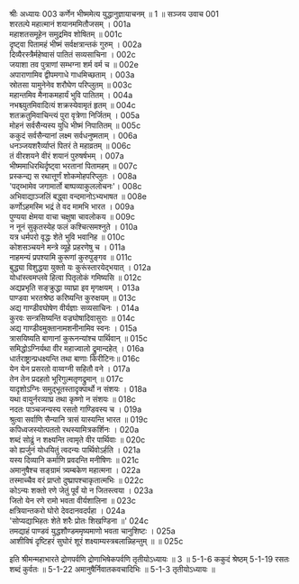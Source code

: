 श्रीः
अध्यायः 003
कर्णेन भीष्ममेत्य युद्धानुज्ञायाचनम् ॥ 1 ॥
सञ्जय उवाच 	001  
शरतल्पे महात्मानं शयानममितौजसम् ।	001a  
महाशतसमूहेन समुद्रमिव शोषितम् ॥	001c  
दृष्ट्वा पितामहं भीष्मं सर्वक्षत्रान्तकं गुरुम् ।	002a  
दिव्यैरस्त्रैर्महेष्वासं पातितं सव्यसाचिना ।	002c  
जयाशा तव पुत्राणां सम्भग्ना शर्म वर्म च ॥	002e  
अपाराणामिव द्वीपमगाधे गाधमिच्छताम् ।	003a  
स्रोतसा यामुनेनेव शरौघेण परिप्लुतम् ॥	003c  
महान्तमिव मैनाकमहार्यं भुवि पातितम् ।	004a  
नभश्च्युतमिवादित्यं शक्रस्येवामृतं हृतम् ॥	004c  
शतक्रतुमिवाचिन्त्यं पुरा वृत्रेणा निर्जितम् ।	005a  
मोहनं सर्वसैन्यस्य युधि भीष्मं निपातितम् ॥	005c  
ककुदं सर्वसैन्यानां लक्ष्म सर्वधनुष्मताम् ।	006a  
धनञ्जयशरैर्व्याप्तं पितरं ते महाव्रतम् ॥	006c  
तं वीरशयने वीरं शयानं पुरुषर्षभम् ।	007a  
भीष्ममाधिरथिर्दृष्ट्वा भरतानां पितामहम् ॥	007c  
प्रस्कन्द्य स रथात्तूर्णं शोकमोहपरिप्लुतः ।	008a  
\'पद्य्भामेव जगामार्तो बाष्पव्याकुललोचनः\'।	008c  
अभिवाद्याञ्जलिं बद्ध्वा वन्दमानोऽभ्यभाषत ॥	008e  
कर्णोऽहमस्मि भद्रं ते वद मामभि भारत ।	009a  
पुण्यया क्षेमया वाचा चक्षुषा चावलोकय ॥	009c  
न नूनं सुकृतस्येह फलं कश्चित्समश्नुते ।	010a  
यत्र धर्मपरो वृद्धः शेते भुवि भवानिह ॥	010c  
कोशसञ्चयने मन्त्रे व्यूहे प्रहरणेषु च ।	011a  
नाहमन्यं प्रपश्यामि कुरूणां कुरुपुङ्गव ॥	011c  
बुद्ध्या विशुद्धया युक्तो यः कुरूंस्तारयेद्भयात् ।	012a  
योधांस्त्वमप्लवे हित्वा पितृलोकं गमिष्यसि ॥	012c  
अद्यप्रभृति सङ्क्रुद्धा व्याघ्रा इव मृगक्षयम् ।	013a  
पाण्डवा भरतश्रेष्ठ करिष्यन्ति कुरुक्षयम् ॥	013c  
अद्य गाण्डीवघोषेण वीर्यज्ञाः सव्यसाचिनः ।	014a  
कुरवः सन्त्रसिष्यन्ति वज्रघोषादिवासुराः ॥	014c  
अद्य गाण्डीवमुक्तानामशनीनामिव स्वनः ।	015a  
त्रासयिष्यति बाणानां कुरूनन्यांश्च पार्थिवान् ॥	015c  
समिद्धोऽग्निर्यथा वीर महाज्वालो द्रुमान्दहेत् ।	016a  
धार्तराष्ट्रान्प्रधक्ष्यन्ति तथा बाणाः किरीटिनः॥	016c  
येन येन प्रसरतो वाय्वग्नी सहितौ वने ।	017a  
तेन तेन प्रदहतो भूरिगुल्मतृणद्रुमान् ॥	017c  
यादृशोऽग्निः समुद्भूतस्तादृक्पार्थो न संशयः ।	018a  
यथा वायुर्नरव्याघ्र तथा कृष्णो न संशयः ॥	018c  
नदतः पाञ्चजन्यस्य रसतो गाण्डिवस्य च ।	019a  
श्रुत्वा सर्वाणि सैन्यानि त्रासं यास्यन्ति भारत ॥ 	019c  
कपिध्वजस्योत्पततो रथस्यामित्रकर्शिनः ।	020a  
शब्दं सोढुं न शक्ष्यन्ति त्वामृते वीर पार्थिवाः ॥	020c  
को ह्यर्जुनं योधयितुं त्वदन्यः पार्थिवोऽर्हति ।	021a  
यस्य दिव्यानि कर्माणि प्रवदन्ति मनीषिणः ॥	021c  
अमानुषैश्च सङ्ग्रामं त्र्यम्बकेण महात्मना ।	022a  
तस्माच्चैव वरं प्राप्तो दुष्प्रापश्चाकृतात्मभिः ॥	022c  
कोऽन्यः शक्तो रणे जेतुं पूर्वं यो न जितस्त्वया ।	023a  
जितो येन रणे रामो भवता वीर्यशालिना ॥	023c  
क्षत्रियान्तकरो घोरो देवदानवदर्पहा ।	024a  
\'सोप्यद्याभिहतः शेते शरैः प्रोतः शिखण्डिना ॥\'	024c  
तमद्याहं पाण्डवं युद्धशौण्डममृष्यमाणो भवता चानुशिष्टः ।	025a  
आशीविषं दृष्टिहरं सुघोरं शूरं शक्ष्याम्यस्त्रबलान्निहन्तुम् ॥ ॥	025c  

इति श्रीमन्महाभारते द्रोणपर्वणि द्रोणाभिषेकपर्वणि तृतीयोऽध्यायः ॥ 3 ॥
5-1-6 ककुदं श्रेष्ठम् 5-1-19 रसतः शब्दं कुर्वतः ॥ 5-1-22 अमानुषैर्निवातकवचादिभिः ॥ 5-1-3 तृतीयोऽध्यायः ॥
	
